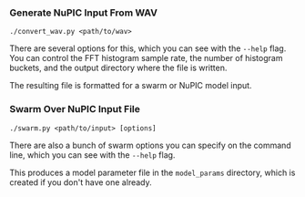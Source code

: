 ### Generate NuPIC Input From WAV

    ./convert_wav.py <path/to/wav>

There are several options for this, which you can see with the `--help` flag. You can control the FFT histogram sample rate, the number of histogram buckets, and the output directory where the file is written.

The resulting file is formatted for a swarm or NuPIC model input.

### Swarm Over NuPIC Input File

    ./swarm.py <path/to/input> [options]
    
There are also a bunch of swarm options you can specify on the command line, which you can see with the `--help` flag.

This produces a model parameter file in the `model_params` directory, which is created if you don't have one already.

